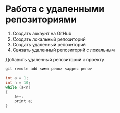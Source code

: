 # Работа с удаленными репозиториями

1. Создать аккаунт на GitHub
2. Создать локальный репозиторий
3. Создать удаленный репозиторий
4. Связать удаленный репозиторий с локальным

Добавить удаленный репозиторий к проекту
```
git remote add <имя репо> <адрес репо>
```

```C#
int a = 1;
int n = 10;
while (a<n)
{
    a++;
    print a;
}
```